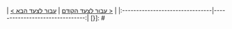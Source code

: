 [{]: <helper> (navStep)
| [< עבור לצעד הקודם](step1.md) | [עבור לצעד הבא >](step3.md) |
|:--------------------------------|--------------------------------:|
[}]: #